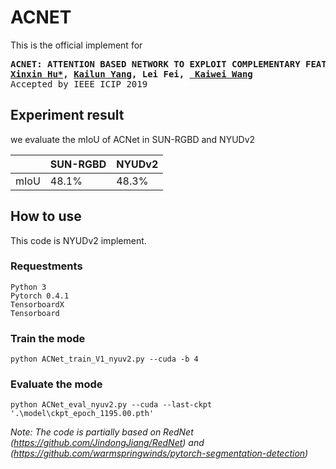 ACNET===========================This is the official implement for<div class="highlight highlight-html"><pre><b>ACNET: ATTENTION BASED NETWORK TO EXPLOIT COMPLEMENTARY FEATURES FOR RGBD SEMANTIC SEGMENTATION<a href=https://github.com/anheidelonghu>Xinxin Hu*</a>, <a href=http://www.yangkailun.com/>Kailun Yang</a>, Lei Fei, <a href=http://wangkaiwei.org/blog.html> Kaiwei Wang</a></b>Accepted by IEEE ICIP 2019</pre></div>## Experiment resultwe evaluate the mIoU of ACNet in SUN-RGBD and NYUDv2|    | SUN-RGBD | NYUDv2 ||----|----|----|| mIoU | 48.1% | 48.3% |## How to useThis code is NYUDv2 implement.### Requestments```Python 3Pytorch 0.4.1TensorboardXTensorboard```### Train the mode```python ACNet_train_V1_nyuv2.py --cuda -b 4```### Evaluate the mode```python ACNet_eval_nyuv2.py --cuda --last-ckpt '.\model\ckpt_epoch_1195.00.pth'```*Note: The code is partially based on RedNet (https://github.com/JindongJiang/RedNet) and (https://github.com/warmspringwinds/pytorch-segmentation-detection)*
